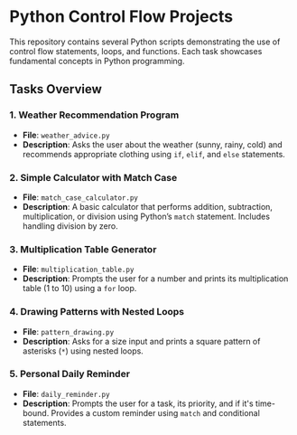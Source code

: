 # Python Control Flow Projects

This repository contains several Python scripts demonstrating the use of control flow statements, loops, and functions. Each task showcases fundamental concepts in Python programming.

## Tasks Overview

### 1. Weather Recommendation Program
- **File**: `weather_advice.py`
- **Description**: Asks the user about the weather (sunny, rainy, cold) and recommends appropriate clothing using `if`, `elif`, and `else` statements.

### 2. Simple Calculator with Match Case
- **File**: `match_case_calculator.py`
- **Description**: A basic calculator that performs addition, subtraction, multiplication, or division using Python’s `match` statement. Includes handling division by zero.

### 3. Multiplication Table Generator
- **File**: `multiplication_table.py`
- **Description**: Prompts the user for a number and prints its multiplication table (1 to 10) using a `for` loop.

### 4. Drawing Patterns with Nested Loops
- **File**: `pattern_drawing.py`
- **Description**: Asks for a size input and prints a square pattern of asterisks (`*`) using nested loops.

### 5. Personal Daily Reminder
- **File**: `daily_reminder.py`
- **Description**: Prompts the user for a task, its priority, and if it's time-bound. Provides a custom reminder using `match` and conditional statements.
